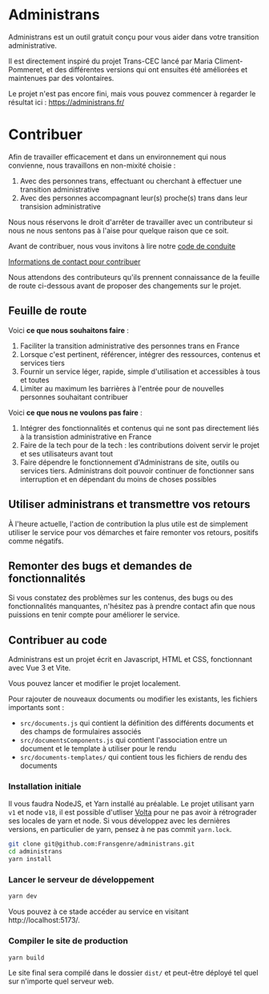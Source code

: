 # Administrans

Administrans est un outil gratuit conçu pour vous aider dans votre transition administrative.

Il est directement inspiré du projet Trans-CEC lancé par Maria Climent-Pommeret,
et des différentes versions qui ont ensuites été améliorées et maintenues par des volontaires.

Le projet n'est pas encore fini, mais vous pouvez commencer à regarder le résultat ici :
https://administrans.fr/

# Contribuer

Afin de travailler efficacement et dans un environnement qui nous convienne, nous travaillons en non-mixité choisie : 

1. Avec des personnes trans, effectuant ou cherchant à effectuer une transition administrative
2. Avec des personnes accompagnant leur(s) proche(s) trans dans leur transision administrative

Nous nous réservons le droit d'arrêter de travailler avec un contributeur si nous ne nous sentons pas à l'aise pour quelque raison que ce soit.

Avant de contribuer, nous vous invitons à lire notre [code de conduite](/CODE_OF_CONDUCT.md)

[Informations de contact pour contribuer](https://administrans.fr/#/a-propos#contact)

Nous attendons des contributeurs qu'ils prennent connaissance de la feuille de route ci-dessous avant de proposer des changements sur le projet.

## Feuille de route

Voici **ce que nous souhaitons faire** :

1. Faciliter la transition administrative des personnes trans en France
2. Lorsque c'est pertinent, référencer, intégrer des ressources, contenus et services tiers
3. Fournir un service léger, rapide, simple d'utilisation et accessibles à tous et toutes
4. Limiter au maximum les barrières à l'entrée pour de nouvelles personnes souhaitant contribuer

Voici **ce que nous ne voulons pas faire** :

1. Intégrer des fonctionnalités et contenus qui ne sont pas directement liés à la transistion administrative en France
2. Faire de la tech pour de la tech : les contributions doivent servir le projet et ses utilisateurs avant tout
3. Faire dépendre le fonctionnement d'Administrans de site, outils ou services tiers. Administrans doit pouvoir continuer de fonctionner sans interruption et en dépendant du moins de choses possibles

## Utiliser administrans et transmettre vos retours

À l'heure actuelle, l'action de contribution la plus utile est de simplement utiliser le service
pour vos démarches et faire remonter vos retours, positifs comme négatifs.

## Remonter des bugs et demandes de fonctionnalités

Si vous constatez des problèmes sur les contenus, des bugs ou des fonctionnalités manquantes, n'hésitez pas à prendre contact afin que nous puissions en tenir compte pour améliorer le service.

## Contribuer au code

Administrans est un projet écrit en Javascript, HTML et CSS, fonctionnant avec Vue 3 et Vite.

Vous pouvez lancer et modifier le projet localement.

Pour rajouter de nouveaux documents ou modifier les existants, les fichiers importants sont :

- `src/documents.js` qui contient la définition des différents documents et des champs de formulaires associés
- `src/documentsComponents.js` qui contient l'association entre un document et le template à utiliser pour le rendu
- `src/documents-templates/` qui contient tous les fichiers de rendu des documents

### Installation initiale

Il vous faudra NodeJS, et Yarn installé au préalable. Le projet utilisant yarn `v1` et node `v18`, il est possible d'utliser [Volta](https://volta.sh) pour ne pas avoir à rétrograder ses locales de yarn et node. Si vous développez avec les dernières versions, en particulier de yarn, pensez à ne pas commit `yarn.lock`.

```sh
git clone git@github.com:Fransgenre/administrans.git
cd administrans
yarn install
```

### Lancer le serveur de développement

```sh
yarn dev
```

Vous pouvez à ce stade accéder au service en visitant http://localhost:5173/.

### Compiler le site de production

```sh
yarn build
```

Le site final sera compilé dans le dossier `dist/` et peut-être déployé tel quel sur n'importe quel serveur web.
